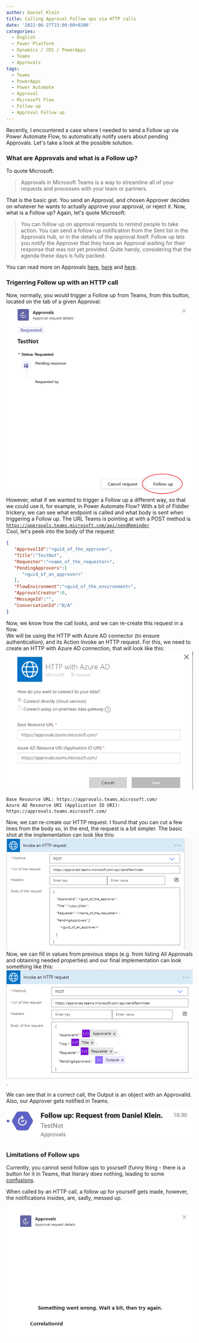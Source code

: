 ```yaml
---
author: Daniel Klein
title: Calling Approval Follow ups via HTTP calls
date: '2022-06-27T15:00:00+0200'
categories:
  - English
  - Power Platform
  - Dynamics / CDS / PowerApps
  - Teams
  - Approvals
tags:
  - Teams
  - PowerApps
  - Power Automate
  - Approval
  - Microsoft Flow
  - Follow up
  - Approval Follow up
---
```


Recently, I encountered a case where I needed to send a Follow up via Power Automate Flow, to automatically notify users about pending Approvals. Let's take a look at the possible solution.

### What are Approvals and what is a Follow up?
To quote Microsoft:
>Approvals in Microsoft Teams is a way to streamline all of your requests and processes with your team or partners.

That is the basic gist. You send an Approval, and chosen Approver decides on whatever he wants to actually approve your approval, or reject it. Now, what is a Follow up? Again, let's quote Microsoft:

>You can follow up on approval requests to remind people to take action. You can send a follow-up notification from the Sent list in the Approvals hub, or in the details of the approval itself.
Follow up lets you notify the Approver that they have an Approval waiting for their response that was not yet provided. Quite handy, considering that the agenda these days is fully packed.

You can read more on Approvals [here](https://support.microsoft.com/en-us/office/what-is-approvals-a9a01c95-e0bf-4d20-9ada-f7be3fc283d3), [here](https://powerautomate.microsoft.com/en-us/connectors/details/shared_approvals/approvals/) and [here](https://support.microsoft.com/en-us/office/follow-up-on-your-approval-requests-in-teams-bb5206e9-407d-49fc-a136-c1e2a05a3ec9).

### Trigerring Follow up with an HTTP call
Now, normally, you would trigger a Follow up from Teams, from this button, located on the tab of a given Approval:
![FollowUpButton](/uploads/2022/06/2022-06-27-calling-approval-follow-ups-via-HTTP-calls-01.png) <br>
However, what if we wanted to trigger a Follow up a different way, so that we could use it, for example, in Power Automate Flow?
With a bit of Fiddler trickery, we can see what endpoint is called and what body is sent when triggering a Follow up. 
The URL Teams is pointing at with a POST method is <br>
<code>https://approvals.teams.microsoft.com/api/sendReminder</code><br>
Cool, let's peek into the body of the request:
```json
{
   "ApprovalId":"<guid_of_the_approve>", 
   "Title":"TestNot",
   "Requester":"<name_of_the_requester>",
   "PendingApprovers":[
      "<guid_of_an_approver>"
   ],
   "FlowEnvironment":"<guid_of_the_environment>",
   "ApprovalCreator":0,
   "MessageId":"",
   "ConversationId":"N/A"
}
```
Now, we know how the call looks, and we can re-create this request in a flow. <br>
We will be using the HTTP with Azure AD connector (to ensure authentication), and its Action Invoke an HTTP request. For this, we need to create an HTTP with Azure AD connection, that will look like this: <br>
![Connections](/uploads/2022/06/2022-06-27-calling-approval-follow-ups-via-HTTP-calls-02.png)

```
Base Resource URL: https://approvals.teams.microsoft.com/
Azure AD Resource URI (Application ID URI): https://approvals.teams.microsoft.com/
```
Now, we can re-create our HTTP request. I found that you can cut a few lines from the body so, in the end, the request is a bit simpler.
The basic shot at the implementation can look like this: <br>
![FirstImplemantation](/uploads/2022/06/2022-06-27-calling-approval-follow-ups-via-HTTP-calls-05.png)
Now, we can fill in values from previous steps (e.g. from listing All Approvals and obtaining needed properties) and our final implementation can look something like this:<br>
![Final](/uploads/2022/06/2022-06-27-calling-approval-follow-ups-via-HTTP-calls-06.png).

We can see that in a correct call, the Output is an object with an ApprovalId.
Also, our Approver gets notified in Teams. 

![Notified](/uploads/2022/06/2022-06-27-calling-approval-follow-ups-via-HTTP-calls-04.png)

### Limitations of Follow ups

Currently, you cannot send follow ups to yourself (funny thing - there is a button for it in Teams, that literary does nothing, leading to some [confusions](https://powerusers.microsoft.com/t5/General-Power-Automate/Approval-App-Follow-up-button-does-nothing/td-p/1184418).

When called by an HTTP call, a follow up for yourself gets made, however, the notifications insides, are, sadly, messed up. 

![MessedUp](/uploads/2022/06/2022-06-27-calling-approval-follow-ups-via-HTTP-calls-03.png)